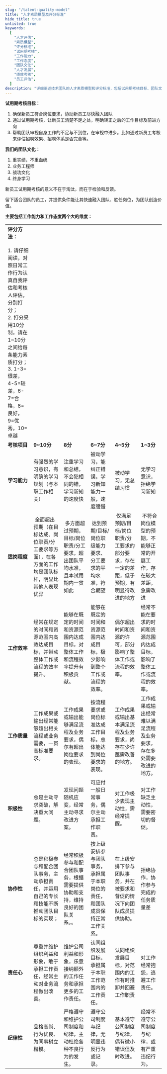 ```yaml
---
slug: "/talent-quality-model"
title: "人才素质模型及评分标准"
hide_title: true
unlisted: true
keywords:
  [
    "人才评估",
    "素质模型",
    "评分标准",
    "试用期考核",
    "工作能力",
    "工作态度",
    "团队文化",
    "人才发展",
    "绩效考核",
    "员工评估",
  ]
description: "详细阐述技术团队的人才素质模型和评分标准，包括试用期考核目标、团队文化理念、工作能力和工作态度的评估维度，以及具体的评分方法和标准"
---
```


**试用期考核目标：**

1.  确保新员工符合岗位要求，协助新员工尽快融入团队
2.  通过试用期考核，让新员工清楚不足之处，明确转正之后的工作目标及前进方向
3.  帮助团队审视自身工作的不足与不到位，在审视中进步。比如通过新员工考核来评估招聘效果、招聘体系是否完善等。

  

**我们的团队文化：**

1.  重实绩，不重血统
2.  业务工程师
3.  战功文化
4.  终身学习

  

新员工试用期考核的意义不在于淘汰，而在于检验和反馈。

留下适合团队的员工，并提供条件能让其快速融入团队、胜任岗位，为团队创造价值。

**主要包括工作能力和工作态度两个大的维度：**

|     |     |     |     |     |     |
| --- | --- | --- | --- | --- | --- |
| **评分方法：**<br/><br/>1.  请仔细阅读，对照日常工作行为认真自我评估和考核人评估，分别打分；<br/>2.  打分采用10分制，请在1~10分之间给每条能力素质打分；<br/>3.  1-3=很差，4-5=较差，6-7=合格，8=良好，9=优秀，10=卓越 |     |     |     |     |     |
| **考核项目** | **9~10分** | **8分** | **6~7分** | **4~5分** | **1~3分** |
| **学习能力** | 有强烈的学习意识，有明确的学习规划（与本职工作相关） | 注重学习和总结，不会犯相同的错，学习新知的速度快 | 被动学习，能纠正错误，学习新知能力一般，速度缓慢 | 被动学习，无总结习惯 | 无学习意识，拒绝学习新知 |
| **适岗程度** |  全面超出预期（在目标达成、岗位职责/分工要求等方面），在各方面的工作均是团队标杆，明显比其他人表现优异 |  多方面超过预期，目标/岗位职责/分工要求，超出团队平均水准，且本试用期内一贯如此 |  达到预期/目标/岗位职级能力要求、分工要求的平均水准，符合期望 |  仅满足预期/目标/岗位职责/分工要求的部分要求，存在一定的差距，低于预期，有明显待改进的地方 |  不符合岗位模型的预期，不能够正常的开展工作，存在较大差距，急需改进 |
| **工作效率** | 经常在规定的时间和资源范围内高效达成目标，并带动整体工作或流程的效率提升。 | 能够在既定的时间和资源范围内达成目标，对整体工作和流程效率提升有积极贡献。 | 能够在既定的时间和资源范围内达成目标，极少影响到整个工作或流程的效率。 | 偶尔超出时间和资源的许可，部分影响了整体工作或流程的效率。 | 经常不能在要求的时间和资源范围内达成目标，影响了整体工作或流程的效率。 |
| **工作质量** | 工作成果或输出经常能够超出相关流程或业务需要，一贯高标准要求。 | 工作成果或输出能够满足流程及业务要求，偶尔有超出岗位要求的表现。 | 按流程要求或岗位标准达成工作目标，总体能达到岗位要求的表现。 | 工作成果或输出基本满足流程及业务要求，尚存在少许亟需改善的地方。 | 工作成果或输出经常难以满足流程及业务要求，存在多处需要改进的地方。 |
| **积极性** | 总是主动寻求突破，解决重大问题。 | 发现问题随机应变，经常主动寻求改进方案。 | 可应付一般日常事务，偶尔主动承担工作职责。 | 对工作极少表现主动性，需经常提醒。 | 对工作缺乏主动性，需要密切的督促。 |
| **协作性** | 总是积极参与和配合团队事务，主动承担责任，并运用自己的专长和技能不断推动团队目标的实现； | 经常积极参与和配合团队事务，根据需要提供协助和支持，维持良好的团队关系。。 | 按上级安排参与团队事务，承担属于本职岗位的责任，和团队成员保持正常工作关系。 | 在上级安排下参与团队事务，并在被要求和督促的情况下向团队成员提供协助。 | 拒绝协作，协作参与完成的任务质量差 |
| **责任心** | 尊重并维护组织利益和形象，敢于承担工作责任，经常主动对业务流程做出改善。 | 维护公司利益和形象，乐意接纳额外的工作任务和承担更多的工作责任。 | 认同组织发展目标，承担属于本职工作范围内的工作责任。 | 认同组织发展目标，对范围内的工作有时推卸并回避工作职责 | 对工作经常抱怨，逃避工作责任。 |
| **纪律性** | 品格高尚、行为优良、为同事树立楷模。 | 严格遵守和维护公司制度和纪律，主动杜绝各种不良行为的发生。 | 遵守公司制度与纪律，无明显违反行为或记录。 | 基本遵守公司制度与纪律，偶有微小错误但及时改进。 | 经常不遵守公司制度与纪律，或有严重违纪行为。 |